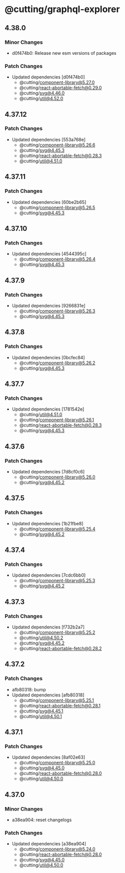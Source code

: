 # @cutting/graphql-explorer

## 4.38.0

### Minor Changes

- d0f474b0: Release new esm versions of packages

### Patch Changes

- Updated dependencies [d0f474b0]
  - @cutting/component-library@5.27.0
  - @cutting/react-abortable-fetch@0.29.0
  - @cutting/svg@4.46.0
  - @cutting/util@4.52.0

## 4.37.12

### Patch Changes

- Updated dependencies [553a768e]
  - @cutting/component-library@5.26.6
  - @cutting/svg@4.45.3
  - @cutting/react-abortable-fetch@0.28.3
  - @cutting/util@4.51.0

## 4.37.11

### Patch Changes

- Updated dependencies [60be2b65]
  - @cutting/component-library@5.26.5
  - @cutting/svg@4.45.3

## 4.37.10

### Patch Changes

- Updated dependencies [4544395c]
  - @cutting/component-library@5.26.4
  - @cutting/svg@4.45.3

## 4.37.9

### Patch Changes

- Updated dependencies [9266831e]
  - @cutting/component-library@5.26.3
  - @cutting/svg@4.45.3

## 4.37.8

### Patch Changes

- Updated dependencies [0bcfec84]
  - @cutting/component-library@5.26.2
  - @cutting/svg@4.45.3

## 4.37.7

### Patch Changes

- Updated dependencies [1781542e]
  - @cutting/util@4.51.0
  - @cutting/component-library@5.26.1
  - @cutting/react-abortable-fetch@0.28.3
  - @cutting/svg@4.45.3

## 4.37.6

### Patch Changes

- Updated dependencies [7d8cf0c6]
  - @cutting/component-library@5.26.0
  - @cutting/svg@4.45.2

## 4.37.5

### Patch Changes

- Updated dependencies [1b21fbe8]
  - @cutting/component-library@5.25.4
  - @cutting/svg@4.45.2

## 4.37.4

### Patch Changes

- Updated dependencies [7cdc6bb0]
  - @cutting/component-library@5.25.3
  - @cutting/svg@4.45.2

## 4.37.3

### Patch Changes

- Updated dependencies [f732b2a7]
  - @cutting/component-library@5.25.2
  - @cutting/util@4.50.2
  - @cutting/svg@4.45.2
  - @cutting/react-abortable-fetch@0.28.2

## 4.37.2

### Patch Changes

- afb80318: bump
- Updated dependencies [afb80318]
  - @cutting/component-library@5.25.1
  - @cutting/react-abortable-fetch@0.28.1
  - @cutting/svg@4.45.1
  - @cutting/util@4.50.1

## 4.37.1

### Patch Changes

- Updated dependencies [8af02e63]
  - @cutting/component-library@5.25.0
  - @cutting/svg@4.45.0
  - @cutting/react-abortable-fetch@0.28.0
  - @cutting/util@4.50.0

## 4.37.0

### Minor Changes

- a38ea904: reset changelogs

### Patch Changes

- Updated dependencies [a38ea904]
  - @cutting/component-library@5.24.0
  - @cutting/react-abortable-fetch@0.28.0
  - @cutting/svg@4.45.0
  - @cutting/util@4.50.0
